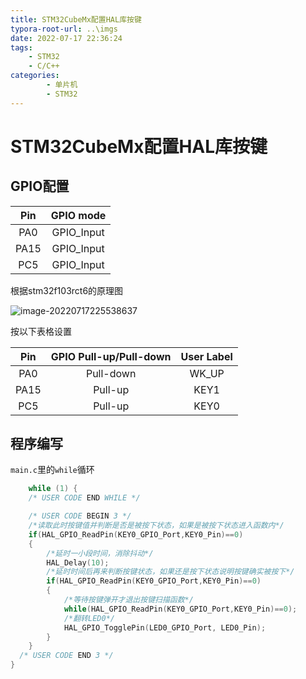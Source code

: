 ```yaml
---
title: STM32CubeMx配置HAL库按键
typora-root-url: ..\imgs
date: 2022-07-17 22:36:24
tags: 
    - STM32
    - C/C++
categories: 
        - 单片机
        - STM32
---
```


# STM32CubeMx配置HAL库按键

## GPIO配置

| Pin  | GPIO mode  |
| :--: | :--------: |
| PA0  | GPIO_Input |
| PA15 | GPIO_Input |
| PC5  | GPIO_Input |

根据stm32f103rct6的原理图

![image-20220717225538637](https://ghigher-picture-bed.oss-cn-qingdao.aliyuncs.com/img_for_typora/202207172258824.png)

按以下表格设置

| Pin  | GPIO Pull-up/Pull-down | User Label |
| :--: | :--------------------: | :--------: |
| PA0  |       Pull-down        |   WK_UP    |
| PA15 |        Pull-up         |    KEY1    |
| PC5  |        Pull-up         |    KEY0    |

## 程序编写

`main.c`里的`while`循环

```c
    while (1) {
    /* USER CODE END WHILE */

    /* USER CODE BEGIN 3 */
    /*读取此时按键值并判断是否是被按下状态，如果是被按下状态进入函数内*/
    if(HAL_GPIO_ReadPin(KEY0_GPIO_Port,KEY0_Pin)==0)
    {
        /*延时一小段时间，消除抖动*/
        HAL_Delay(10);
        /*延时时间后再来判断按键状态，如果还是按下状态说明按键确实被按下*/
        if(HAL_GPIO_ReadPin(KEY0_GPIO_Port,KEY0_Pin)==0)
        {
            /*等待按键弹开才退出按键扫描函数*/
            while(HAL_GPIO_ReadPin(KEY0_GPIO_Port,KEY0_Pin)==0);
            /*翻转LED0*/
            HAL_GPIO_TogglePin(LED0_GPIO_Port, LED0_Pin);
        }
    }
  /* USER CODE END 3 */
}
```
